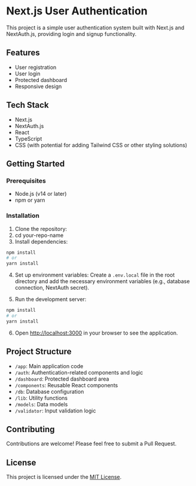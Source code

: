 # Next.js User Authentication

This project is a simple user authentication system built with Next.js and NextAuth.js, providing login and signup functionality.

## Features

- User registration
- User login
- Protected dashboard
- Responsive design

## Tech Stack

- Next.js
- NextAuth.js
- React
- TypeScript
- CSS (with potential for adding Tailwind CSS or other styling solutions)

## Getting Started

### Prerequisites

- Node.js (v14 or later)
- npm or yarn

### Installation

1. Clone the repository:
2. cd your-repo-name
3. Install dependencies:
```bash
npm install
# or
yarn install
```
4. Set up environment variables:
Create a `.env.local` file in the root directory and add the necessary environment variables (e.g., database connection, NextAuth secret).

5. Run the development server:
```bash
npm install
# or
yarn install
```
6. Open [http://localhost:3000](http://localhost:3000) in your browser to see the application.

## Project Structure

- `/app`: Main application code
- `/auth`: Authentication-related components and logic
- `/dashboard`: Protected dashboard area
- `/components`: Reusable React components
- `/db`: Database configuration
- `/lib`: Utility functions
- `/models`: Data models
- `/validator`: Input validation logic

## Contributing

Contributions are welcome! Please feel free to submit a Pull Request.

## License

This project is licensed under the [MIT License](LICENSE).